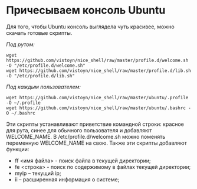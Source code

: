 # Причесываем консоль Ubuntu

Для того, чтобы Ubuntu консоль выглядела чуть красивее, можно скачать готовые скрипты.

*Под рутом:*
```
wget https://github.com/vistoyn/nice_shell/raw/master/profile.d/welcome.sh -O "/etc/profile.d/welcome.sh"
wget https://github.com/vistoyn/nice_shell/raw/master/profile.d/lib.sh -O "/etc/profile.d/lib.sh"
```

*Под каждым пользователем:*
```
wget https://github.com/vistoyn/nice_shell/raw/master/ubuntu/.profile -O ~/.profile
wget https://github.com/vistoyn/nice_shell/raw/master/ubuntu/.bashrc -O ~/.bashrc
```

Эти скрипты устанавливают приветствие командной строки: красное для рута, синее для обычного пользователя и добавляют WELCOME_NAME. В /etc/profile.d/welcome.sh можно поменять переменную WELCOME_NAME на свою.
Также эти скрипты добавляют функции:
* ff <имя файла> - поиск файла в текущей директории;
* fe <строка> - поиск по содержимому в файлах текущей директории;
* myip – текущий ip;
* ii – расширенная информация о системе;



